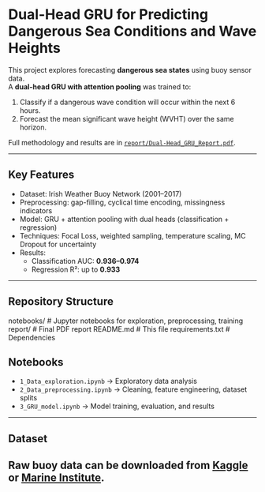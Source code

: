 # Dual-Head GRU for Predicting Dangerous Sea Conditions and Wave Heights

This project explores forecasting **dangerous sea states** using buoy sensor data.  
A **dual-head GRU with attention pooling** was trained to:
1. Classify if a dangerous wave condition will occur within the next 6 hours.  
2. Forecast the mean significant wave height (WVHT) over the same horizon.  

Full methodology and results are in [`report/Dual-Head_GRU_Report.pdf`](report/Dual-Head_GRU_Report.pdf).

---

## Key Features
- Dataset: Irish Weather Buoy Network (2001–2017)  
- Preprocessing: gap-filling, cyclical time encoding, missingness indicators  
- Model: GRU + attention pooling with dual heads (classification + regression)  
- Techniques: Focal Loss, weighted sampling, temperature scaling, MC Dropout for uncertainty  
- Results:  
  - Classification AUC: **0.936–0.974**  
  - Regression R²: up to **0.933**  

---

## Repository Structure
notebooks/ # Jupyter notebooks for exploration, preprocessing, training
report/ # Final PDF report
README.md # This file
requirements.txt # Dependencies

## Notebooks
- `1_Data_exploration.ipynb` → Exploratory data analysis  
- `2_Data_preprocessing.ipynb` → Cleaning, feature engineering, dataset splits  
- `3_GRU_model.ipynb` → Model training, evaluation, and results  

---

## Dataset
Raw buoy data can be downloaded from [Kaggle](https://www.kaggle.com/datasets/mahdiehhajian/weather-buoy-network) or [Marine Institute](https://data.gov.ie/publisher/marine-institute).  
---

